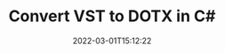 ---
############################# Static ############################
layout: "auto-gen-conversion"
date: 2022-03-01T15:12:22
draft: false
otherformats: doc docm docx dot dotm dotx epub md odt ott pdf rtf tex txt vdx vsdm vsdx vssm vssx vstm vstx vsx vtx xps
breadcrumb: VST to DOTX in C#

############################# Head ############################
head_title: "VST to DOTX Converter in C#"
head_description: "Convert VST to DOTX in .NET using a few lines of code. Use the GroupDocs Document Conversion API to convert over 160 file formats."

############################# Header ############################
title: "Convert VST to DOTX in C#"
description: "VST to DOTX conversion with a few lines of .NET code"
bg_image: "https://cms.admin.containerize.com/templates/aspose/App_Themes/V3/images/bg/header1.png"
bg_overlay: false
button:
    enable: true

############################# SubMenu ############################
submenu:
    enable: true

    left:
        img_alt: "GroupDocs.Conversion for .NET"
        image: "https://cms.admin.containerize.com/templates/groupdocs/images/product-logos/90x90-noborder/groupdocs-conversion-net.png"
        product: "GroupDocs.Conversion"
        platform: ".NET"



############################# About ############################
about:
    enable: true
    title: "About GroupDocs.Conversion for .NET API"
    content: |
        [GroupDocs.Conversion for .NET](https://products.groupdocs.com/conversion/net/) can be used to convert Microsoft Word, Excel, PowerPoint, PDF, Visio and other formats. GroupDocs.Conversion is a standalone API that is suitable for back-end and internal systems where high performance is required. It does not depend on any software such as Microsoft or Open Office.
    

overview:
    enable: true
    content: |
        Convert your VST files to DOTX in .NET easily. You can use just a couple of C# code lines in any platform of your choice like - Windows, Linux, macOS.
        You can try VST to DOTX conversion for free and evaluate conversion results quality.  Along with simple file conversion scenarios you can try more advanced options for loading source VST file and for saving output DOTX result. 
        
        For example, for the source VST file you may use the following load options:

        * auto-detect file format;
        * specify password for protected files (if file format supports it);
        * replace missing fonts to preserve document appearance.
        
        There are also advanced convert options for the DOTX file:

        * convert specific document page or page range;
        * add a watermark to the converted DOTX file and many more.

        Once conversion is completed you can save your DOTX file to the local file path or any third-party storage like FTP, Amazon S3, Google Drive, Dropbox etc. Please note - to convert VST to DOTX there is no need for any additional software installed - like MS Office, Open Office, Adobe Acrobat Reader etc.


############################# Steps ############################
steps:
    enable: true
    title_left: "Steps to convert VST to DOTX in C#"
    content_left: |
        [GroupDocs.Conversion for .NET](https://products.groupdocs.com/conversion/net/) makes it easy for developers to convert a VST file to DOTX with a few lines of code.
        
        * Create an instance of the Converter class and provide the file VST with the full path
        * Create and set ConvertOptions for DOTX type.
        * Call the Converter.Convert method and pass the full path and format (DOTX) as a parameter

    title_right: "System Requirements"
    content_right: |
        Basic conversion with GroupDocs.Conversion for .NET can be done in just a few simple steps. Our APIs are supported on all major platforms and operating systems. Before executing the code below, make sure you have the following prerequisites installed on your system.

        * Operating systems: Microsoft Windows, Linux, MacOS
        * Development environments: Microsoft Visual Studio, Xamarin, MonoDevelop
        * Frameworks: .NET Framework, .NET Standard, .NET Core, Mono
        * Get the latest GroupDocs.Conversion for .NET from [Nuget](https://www.nuget.org/packages/groupdocs.conversion)
         
    code: |
        ```csharp    
        // Load VST file
        var converter = new GroupDocs.Conversion.Converter("input.vst");
        // Set conversion parameters for DOTX format
        var convertOptions = converter.GetPossibleConversions()["dotx"].ConvertOptions;
        // Convert to DOTX format
        converter.Convert("output.dotx", convertOptions);
        ```

demos:
    enable: true
    title: "VST to DOTX Live Demo"
    content: |
       Convert VST to DOTX now by visiting the [GroupDocs.Conversion App](https://products.groupdocs.app/conversion/family) website. Online demo has the following advantages
          

more_formats:
    enable: true
    title: "Other supported VST conversions in C#"
    content: "You can also convert VST to many other file formats. Please see the list below."
       
       
back_to_top:
    enable: true
---